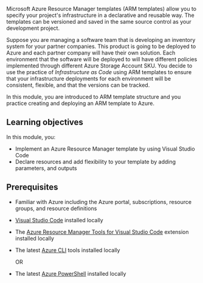 Microsoft Azure Resource Manager templates (ARM templates) allow you to specify your project's infrastructure in a declarative and reusable way. The templates can be versioned and saved in the same source control as your development project.

Suppose you are managing a software team that is developing an inventory system for your partner companies. This product is going to be deployed to Azure and each partner company will have their own solution. Each environment that the software will be deployed to will have different policies implemented through different Azure Storage Account SKU. You decide to use the practice of *Infrastructure as Code* using ARM templates to ensure that your infrastructure deployments for each environment will be consistent, flexible, and that the versions can be tracked.

In this module, you are introduced to ARM template structure and you practice creating and deploying an ARM template to Azure.

## Learning objectives

In this module, you:

- Implement an Azure Resource Manager template by using Visual Studio Code
- Declare resources and add flexibility to your template by adding parameters, and outputs

## Prerequisites

- Familiar with Azure including the Azure portal, subscriptions, resource groups, and resource definitions
- [Visual Studio Code](https://code.visualstudio.com?azure-portal=true) installed locally
- The [Azure Resource Manager Tools for Visual Studio Code](https://marketplace.visualstudio.com/items?itemName=msazurermtools.azurerm-vscode-tools&azure-portal=true) extension installed locally

- The latest [Azure CLI](https://docs.microsoft.com/cli/azure/install-azure-cli?view=azure-cli-latest&azure-portal=true) tools installed locally

    OR

- The latest [Azure PowerShell](https://docs.microsoft.com/powershell/azure/install-az-ps?view=azps-4.3.0&azure-portal=true) installed locally
